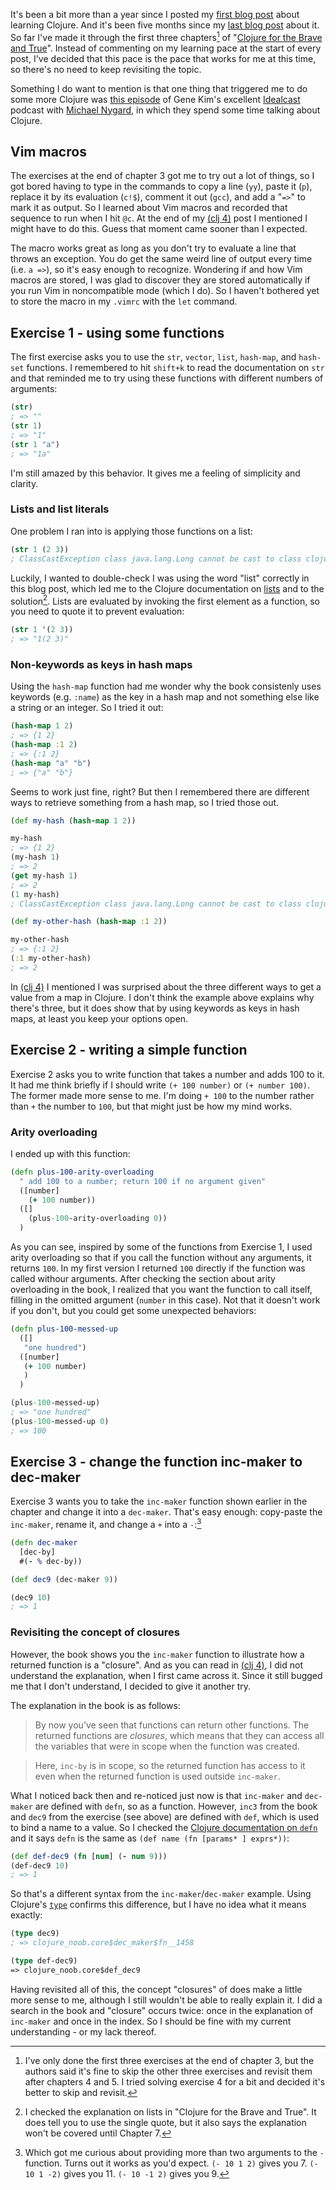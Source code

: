 <!--
.. title: (clj 6) Three chapters in one year
.. slug: clj6-three-chapters-in-one-year
.. date: 2021-05-08 10:53:25 UTC+02:00
.. tags: clojure, programming, brave clojure
.. category: clojure
.. link: 
.. description:
.. type: text
-->

It's been a bit more than a year since I posted my [first blog post](link://slug/clj0-diving-straight-in) about learning Clojure. And it's been five months since my [last blog post](clj5-loop-and-recur-into-and-conj) about it. So far I've made it through the first three chapters[^1] of "[Clojure for the Brave and True](https://www.braveclojure.com/clojure-for-the-brave-and-true/)". Instead of commenting on my learning pace at the start of every post, I've decided that this pace is the pace that works for me at this time, so there's no need to keep revisiting the topic.

Something I do want to mention is that one thing that triggered me to do some more Clojure was [this episode](https://itrevolution.com/the-idealcast-episode-10/) of Gene Kim's excellent [Idealcast](https://itrevolution.com/the-idealcast-podcast/) podcast with [Michael Nygard](https://www.michaelnygard.com/), in which they spend some time talking about Clojure.


## Vim macros
The exercises at the end of chapter 3 got me to try out a lot of things, so I got bored having to type in the commands to copy a line (`yy`), paste it (`p`), replace it by its evaluation (`c!$`), comment it out (`gcc`), and add a "`=>`" to mark it as output. So I learned about Vim macros and recorded that sequence to run when I hit `@c`. At the end of my [(clj 4)](link://slug/clj4-learning-when-maps-closures/) post I mentioned I might have to do this. Guess that moment came sooner than I expected.

<!-- TEASER_END -->

The macro works great as long as you don't try to evaluate a line that throws an exception. You do get the same weird line of output every time (i.e. `a =>`), so it's easy enough to recognize. Wondering if and how Vim macros are stored, I was glad to discover they are stored automatically if you run Vim in noncompatible mode (which I do). So I haven't bothered yet to store the macro in my `.vimrc` with the `let` command.


## Exercise 1 - using some functions
The first exercise asks you to use the `str`, `vector`, `list`, `hash-map`, and `hash-set` functions. I remembered to hit `shift+k` to read the documentation on `str` and that reminded me to try using these functions with different numbers of arguments:

```clojure
(str) 
; => ""
(str 1)
; => "1" 
(str 1 "a")
; => "1a"
```

I'm still amazed by this behavior. It gives me a feeling of simplicity and clarity.

### Lists and list literals
One problem I ran into is applying those functions on a list:

```clojure
(str 1 (2 3)) 
; ClassCastException class java.lang.Long cannot be cast to class clojure.lang.IFn
```

Luckily, I wanted to double-check I was using the word "list" correctly in this blog post, which led me to the Clojure documentation on [lists](https://clojure.org/guides/learn/sequential_colls#_lists) and to the solution[^2]. Lists are evaluated by invoking the first element as a function, so you need to quote it to prevent evaluation:

```clojure
(str 1 '(2 3))
; => "1(2 3)"
```

### Non-keywords as keys in hash maps
Using the `hash-map` function had me wonder why the book consistenly uses keywords (e.g. `:name`) as the key in a hash map and not something else like a string or an integer. So I tried it out:

```clojure
(hash-map 1 2)
; => {1 2}
(hash-map :1 2)
; => {:1 2}
(hash-map "a" "b")
; => {"a" "b"}
```

Seems to work just fine, right? But then I remembered there are different ways to retrieve something from a hash map, so I tried those out.

```clojure
(def my-hash (hash-map 1 2))

my-hash
; => {1 2}
(my-hash 1)
; => 2
(get my-hash 1)
; => 2
(1 my-hash)
; ClassCastException class java.lang.Long cannot be cast to class clojure.lang.IFn
```

```clojure
(def my-other-hash (hash-map :1 2))

my-other-hash
; => {:1 2}
(:1 my-other-hash)
; => 2
```

In [(clj 4)](link://slug/clj4-learning-when-maps-closures) I mentioned I was surprised about the three different ways to get a value from a map in Clojure. I don't think the example above explains why there's three, but it does show that by using keywords as keys in hash maps, at least you keep your options open.


## Exercise 2 - writing a simple function
Exercise 2 asks you to write function that takes a number and adds 100 to it. It had me think briefly if I should write `(+ 100 number)` or `(+ number 100)`. The former made more sense to me. I'm doing `+ 100` to the number rather than `+` the number to `100`, but that might just be how my mind works.

### Arity overloading
I ended up with this function:

```clojure
(defn plus-100-arity-overloading
  " add 100 to a number; return 100 if no argument given"
  ([number]
    (+ 100 number))
  ([]
    (plus-100-arity-overloading 0))
  )
```

As you can see, inspired by some of the functions from Exercise 1, I used arity overloading so that if you call the function without any arguments, it returns `100`. In my first version I returned `100` directly if the function was called withour arguments. After checking the section about arity overloading in the book, I realized that you want the function to call itself, filling in the omitted argument (`number` in this case). Not that it doesn't work if you don't, but you could get some unexpected behaviors:

```clojure
(defn plus-100-messed-up
  ([]
   "one hundred")
  ([number]
   (+ 100 number)
   )
  )

(plus-100-messed-up)
; => "one hundred"
(plus-100-messed-up 0)
; => 100
```


## Exercise 3 - change the function inc-maker to dec-maker

Exercise 3 wants you to take the `inc-maker` function shown earlier in the chapter and change it into a `dec-maker`. That's easy enough: copy-paste the `inc-maker`, rename it, and change a `+` into a `-`:[^3]

```clojure
(defn dec-maker
  [dec-by]
  #(- % dec-by))

(def dec9 (dec-maker 9))

(dec9 10)
; => 1
```

### Revisiting the concept of closures

However, the book shows you the `inc-maker` function to illustrate how a returned function is a "closure". And as you can read in [(clj 4)](link://slug/clj4-learning-when-maps-closures/), I did not understand the explanation, when I first came across it. Since it still bugged me that I don't understand, I decided to give it another try.

The explanation in the book is as follows:
> By now you’ve seen that functions can return other functions. The returned functions are *closures*, which means that they can access all the variables that were in scope when the function was created.

> Here, `inc-by` is in scope, so the returned function has access to it even when the returned function is used outside `inc-maker`.

What I noticed back then and re-noticed just now is that `inc-maker` and `dec-maker` are defined with `defn`, so as a function. However, `inc3` from the book and `dec9` from the exercise (see above) are defined with `def`, which is used to bind a name to a value. So I checked the [Clojure documentation on `defn`](https://clojuredocs.org/clojure.core/defn) and it says `defn` is the same as `(def name (fn [params* ] exprs*))`:

```clojure
(def def-dec9 (fn [num] (- num 9)))
(def-dec9 10)
; => 1
```

So that's a different syntax from the `inc-maker`/`dec-maker` example. Using Clojure's [`type`](https://clojuredocs.org/clojure.core/type) confirms this difference, but I have no idea what it means exactly:

```clojure
(type dec9)
; => clojure_noob.core$dec_maker$fn__1458

(type def-dec9)
=> clojure_noob.core$def_dec9

```

Having revisited all of this, the concept "closures" of does make a little more sense to me, although I still wouldn't be able to really explain it. I did a search in the book and "closure" occurs twice: once in the explanation of `inc-maker` and once in the index. So I should be fine with my current understanding - or my lack thereof.



[^1]: I've only done the first three exercises at the end of chapter 3, but the authors said it's fine to skip the other three exercises and revisit them after chapters 4 and 5. I tried solving exercise 4 for a bit and decided it's better to skip and revisit.

[^2]: I checked the explanation on lists in "Clojure for the Brave and True". It does tell you to use the single quote, but it also says the explanation won't be covered until Chapter 7.

[^3]: Which got me curious about providing more than two arguments to the `-` function. Turns out it works as you'd expect. `(- 10 1 2)` gives you 7. `(- 10 1 -2)` gives you 11. `(- 10 -1 2)` gives you 9.[^4]

[^4]: Turns out code blocks do not work in footnotes, but footnotes in footnotes do.
